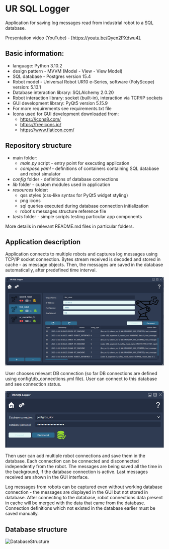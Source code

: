 # UR SQL Logger
Application for saving log messages read from industrial robot to a SQL database.

Presentation video (YouTube) - [https://youtu.be/Qyen2PXdwu4].

## Basic information:
* language: Python 3.10.2
* design pattern - MVVM (Model - View - View Model)
* SQL database - Postgres version 15.4
* Robot model - Universal Robot UR10 e-Series, software (PolyScope) version: 5.13.1
* Database interaction library: SQLAlchemy 2.0.20
* Robot interaction library: socket (built-in), interaction via TCP/IP sockets
* GUI development library: PyQt5 version 5.15.9
* For more requirements see requirements.txt file
* Icons used for GUI development downloaded from:  
    * https://icons8.com/
    * https://freeicons.io/
    * https://www.flaticon.com/

## Repository structure
* main folder: 
    * <i>main.py</i> script - entry point for executing application
    * <i>compose.yaml</i> - definitions of containers containing SQL database and robot simulator
* <i>config</i> folder - definitions of database connections
* <i>lib</i> folder - custom modules used in application
* <i>resources</i> folder:
    * qss styles (css-like syntax for PyQt5 widget styling)
    * png icons
    * sql queries executed during database connection initialization
    * robot's messages structure reference file
* <i>tests</i> folder - simple scripts testing particular app components 

More details in relevant README.md files in particular folders. 

## Application description
Application connects to multiple robots and captures log messages using TCP/IP socket connection. Bytes stream received is decoded and stored in cache - as message objects. Then, the messages are saved in the database automatically, after predefined time interval. 

![app_home](./resources/docs/images/app_home.PNG)

User chooses relevant DB connection (so far DB connections are defined using config\db_connections.yml file). User can connect to this database and see connection status. 

![db_config](./resources/docs/images/db_config.png)

Then user can add multiple robot connections and save them in the database. Each connection can be connected and disconnected independently from the robot. The messages are being saved all the time in the background, if the database connection is active. Last messages received are shown in the GUI interface. 

Log messages from robots can be captured even without working database connection - the messages are displayed in the GUI but not stored in database. After connecting to the database, robot connections data present in cache will be merged with the data that came from the database. Connection definitions which not existed in the database earlier must be saved manually.

## Database structure

![DatabaseStructure](./resources/docs/images/db_schema.drawio.png)
